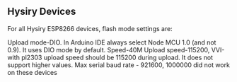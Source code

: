 Hysiry Devices
--------------
For all Hysiry ESP8266 devices, flash mode settings are:

Upload mode-DIO. In Arduino IDE always select Node MCU 1.0 (and not 0.9). It uses DIO mode by default.
Speed-40M
Upload speed-115200, VVI-with pl2303 upload speed should be 115200 during upload. It does not support higher values.
Max serial baud rate - 921600, 1000000 did not work on these devices

